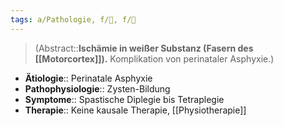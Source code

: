 ```yaml
---
tags: a/Pathologie, f/🧠, f/🦄
---
```

> (Abstract::**Ischämie in weißer Substanz (Fasern des [[Motorcortex]]).** Komplikation von perinataler Asphyxie.)
- **Ätiologie**:: Perinatale Asphyxie
- **Pathophysiologie**:: Zysten-Bildung
- **Symptome**:: Spastische Diplegie bis Tetraplegie
- **Therapie**:: Keine kausale Therapie, [[Physiotherapie]]